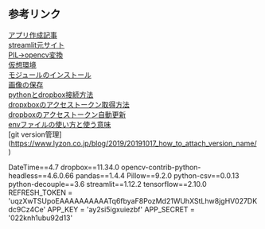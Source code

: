 ## 参考リンク   
[アプリ作成記事](https://qiita.com/okateru/items/6f9daf1094ef8c2d6d68)  
[streamlit元サイト](https://streamlit.io/)  
[PIL→opencv変換](https://qiita.com/derodero24/items/f22c22b22451609908ee)  
[仮想環境](https://qiita.com/fiftystorm36/items/b2fd47cf32c7694adc2e)  
[モジュールのインストール](https://note.nkmk.me/python-pip-install-requirements/)  
[画像の保存](https://zenn.dev/ohtaman/articles/streamlit_tips)  
[pythonとdropbox接続方法](https://zerofromlight.com/blogs/detail/122/)  
[dropxboxのアクセストークン取得方法](https://zerofromlight.com/blogs/detail/121/)  
[dropboxのアクセストークン自動更新](https://zerofromlight.com/blogs/detail/124/)  
[envファイルの使い方と使う意味](https://qiita.com/KueharX/items/52a7a4ed2daf88f20cc3)  
[git version管理] (https://www.lyzon.co.jp/blog/2019/20191017_how_to_attach_version_name/)  


DateTime==4.7
dropbox==11.34.0
opencv-contrib-python-headless==4.6.0.66
pandas==1.4.4
Pillow==9.2.0
python-csv==0.0.13
python-decouple==3.6
streamlit==1.12.2
tensorflow==2.10.0
REFRESH_TOKEN = 'uqzXwTSUpoEAAAAAAAAAATq6fbyaF8PozMd21WUhXStLhw8jgHV027DKdc9Cz4Ce'
APP_KEY = 'ay2si5igxuiezbf'
APP_SECRET = '022knh1ubu92d13'
